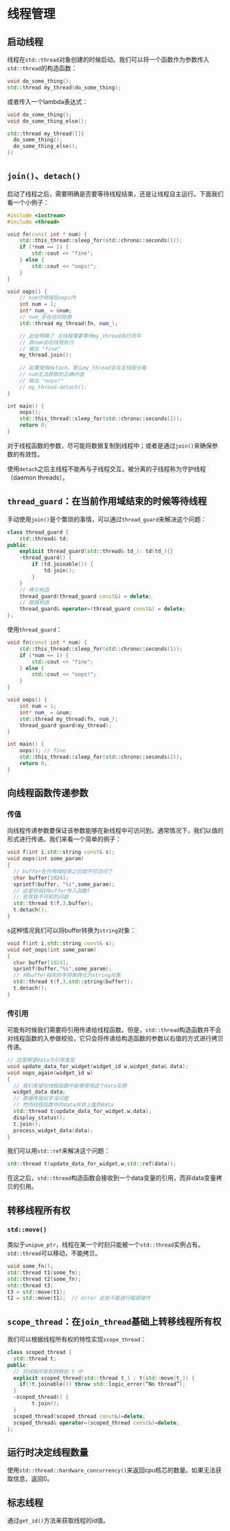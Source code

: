 # 线程管理

## 启动线程

线程在`std::thread`对象创建的时候启动。我们可以将一个函数作为参数传入`std::thread`的构造函数：

```c++
void do_some_thing();
std::thread my_thread(do_some_thing);
```

或者传入一个lambda表达式：

```c++
void do_some_thing();
void do_some_thing_else();

std::thread my_thread([]{
  do_some_thing();
  do_some_thing_else();
})
```

## `join()`、`detach()`

启动了线程之后，需要明确是否要等待线程结束，还是让线程自主运行。下面我们看一个小例子：

```c++
#include <iostream>
#include <thread>

void fn(const int * num) {
    std::this_thread::sleep_for(std::chrono::seconds(1));
    if (*num == 1) {
        std::cout << "fine";
    } else {
        std::cout << "oops!";
    }
}

void oops() {
    // num作用域在oops内
    int num = 1;
    int* num_ = &num;
    // num_存在访问隐患
    std::thread my_thread(fn, num_);

  	// 此处明确了 主线程需要等待my_thread执行完毕
    // 故num会在线程执行
    // 输出 "fine"
    my_thread.join();
  	
    // 如果使用detach，那么my_thread会与主线程分离
    // num无法获取到正确的值
    // 输出 "oops!"
    // my_thread.detach();
}

int main() {
    oops();
    std::this_thread::sleep_for(std::chrono::seconds(2));
    return 0;
}
```

对于线程函数的参数，尽可能将数据复制到线程中；或者是通过`join()`来确保参数的有效性。

使用`detach`之后主线程不能再与子线程交互。被分离的子线程称为守护线程（daemon threads）。

## `thread_guard`：在当前作用域结束的时候等待线程

手动使用`join()`是个繁琐的事情，可以通过`thread_guard`来解决这个问题：

```c++
class thread_guard {
    std::thread& td;
public:
    explicit thread_guard(std::thread& td_): td(td_){}
    ~thread_guard() {
        if (td.joinable()) {
            td.join();
        }
    }
    // 拷贝构造
    thread_guard(thread_guard const&) = delete;
    // 赋值构造
    thread_guard& operator=(thread_guard const&) = delete;
};
```

使用`thread_guard`：

```c++
void fn(const int * num) {
    std::this_thread::sleep_for(std::chrono::seconds(1));
    if (*num == 1) {
        std::cout << "fine";
    } else {
        std::cout << "oops!";
    }
}

void oops() {
    int num = 1;
    int* num_ = &num;
    std::thread my_thread(fn, num_);
    thread_guard guard(my_thread);
}

int main() {
    oops(); // fine
    std::this_thread::sleep_for(std::chrono::seconds(2));
    return 0;
}
```

## 向线程函数传递参数

### 传值

向线程传递参数要保证该参数能够在新线程中可访问到。通常情况下，我们以值的形式进行传递。我们来看一个简单的例子：

```c++
void f(int i,std::string const& s);
void oops(int some_param)
{
  // buffer在作用域结束之后就不可访问了
  char buffer[1024];
  sprintf(buffer, "%i",some_param);
  // 这里将指针buffer传入函数f
  // 会导致不可知的问题
  std::thread t(f,3,buffer);
  t.detach();
}
```

s这种情况我们可以将buffer转换为`string`对象：

```c++
void f(int i,std::string const& s);
void not_oops(int some_param)
{
  char buffer[1024];
  sprintf(buffer,"%i",some_param);
  // 将buffer指向的字符串转化为string对象
  std::thread t(f,3,std::string(buffer));
  t.detach();
}
```

### 传引用

可能有时候我们需要将引用传递给线程函数。但是，`std::thread`构造函数并不会对线程函数的入参做校验，它只会将传递给构造函数的参数以右值的方式进行拷贝传递。

```c++
// 这里期望data为引用类型
void update_data_for_widget(widget_id w,widget_data& data);
void oops_again(widget_id w)
{
  // 我们希望在线程函数中能够使用这个data实例
  widget_data data;
  // 直接传值似乎没问题
  // 然而线程函数中的data并非上面的data
  std::thread t(update_data_for_widget,w,data);
  display_status();
  t.join();
  process_widget_data(data);
}
```

我们可以用`std::ref`来解决这个问题：

```c++
std::thread t(update_data_for_widget,w,std::ref(data));
```

在这之后，`std::thread`构造函数会接收到一个data变量的引用，而非data变量拷贝的引用。

## 转移线程所有权

### `std::move()`

类似于`unipue_ptr`，线程在某一个时刻只能被一个`std::thread`实例占有。`std::thread`可以移动，不能拷贝。

```c++
void some_fn();
std::thread t1(some_fn);
std::thread t2(some_fn);
std::thread t3;
t3 = std::move(t1);
t2 = std::move(t1);  // error 此处不能进行赋值操作
```

## `scope_thread`：在`join_thread`基础上转移线程所有权

我们可以根据线程所有权的特性实现`scope_thread`：

```c++
class scoped_thread {
  std::thread t;
public:
  // 将线程所有权转移到 t 中
  explicit scoped_thread(std::thread t_) : t(std::move(t_)) {
    if(!t.joinable()) throw std::logic_error(“No thread”);
  }
  ~scoped_thread() {
		t.join();
  }
  scoped_thread(scoped_thread const&)=delete;
  scoped_thread& operator=(scoped_thread const&)=delete;
};
```

## 运行时决定线程数量

使用`std::thread::hardware_concurrency()`来返回cpu核芯的数量。如果无法获取信息，返回0。

## 标志线程

通过`get_id()`方法来获取线程的id值。













































